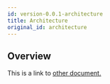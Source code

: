```yaml
---
id: version-0.0.1-architecture
title: Architecture
original_id: architecture
---
```


## Overview
This is a link to [other document.](intro/mission.md)  
